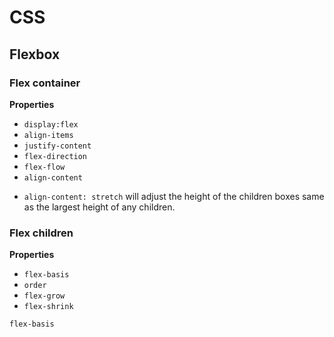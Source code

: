 # CSS

## Flexbox

### Flex container

**Properties**

- `display:flex`
- `align-items`
- `justify-content`
- `flex-direction`
- `flex-flow`
- `align-content`

* `align-content: stretch` will adjust the height of the children boxes same as the largest height of any children.

### Flex children

**Properties**

- `flex-basis`
- `order`
- `flex-grow`
- `flex-shrink`

`flex-basis` 

